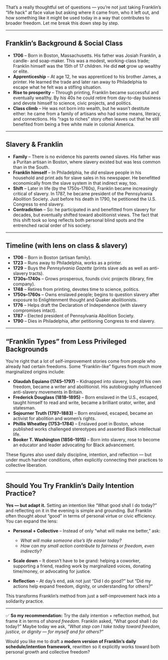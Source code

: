 That’s a really thoughtful set of questions — you’re not just taking Franklin’s “life hack” at face value but asking where it came from, who it left out, and how something like it might be used today in a way that contributes to broader freedom. Let me break this down step by step.

---

## Franklin’s Background & Social Class

* **1706** – Born in Boston, Massachusetts. His father was Josiah Franklin, a candle- and soap-maker. This was a modest, working-class trade; Franklin himself was the 15th of 17 children. He did **not** grow up wealthy or elite.
* **Apprenticeship** – At age 12, he was apprenticed to his brother James, a printer. He learned the trade and later ran away to Philadelphia to escape what he felt was a stifling situation.
* **Rise to prosperity** – Through printing, Franklin became successful and eventually wealthy. By his 40s he could retire from day-to-day business and devote himself to science, civic projects, and politics.
* **Class climb** – He was not born into wealth, but he wasn’t destitute either: he came from a family of artisans who had some means, literacy, and connections. His “rags to riches” story often leaves out that he still benefited from being a free white male in colonial America.

---

## Slavery & Franklin

* **Family** – There is no evidence his parents owned slaves. His father was a Puritan artisan in Boston, where slavery existed but was less common than in the South.
* **Franklin himself** – In Philadelphia, he *did* enslave people in his household and print ads for slave sales in his newspaper. He benefitted economically from the slave system in that indirect way, too.
* **Shift** – Later in life (by the 1750s–1760s), Franklin became increasingly critical of slavery. In 1787, he became president of the Pennsylvania Abolition Society. Just before his death in 1790, he petitioned the U.S. Congress to end slavery.
* **Contradiction** – So: he participated in and benefitted from slavery for decades, but eventually shifted toward abolitionist views. The fact that this shift took so long reflects both personal blind spots and the entrenched racial order of his society.

---

## Timeline (with lens on class & slavery)

* **1706** – Born in Boston (artisan family).
* **1723** – Runs away to Philadelphia, works as a printer.
* **1729** – Buys the *Pennsylvania Gazette* (prints slave ads as well as anti-slavery tracts).
* **1730s–1740s** – Grows prosperous, founds civic projects (library, fire company).
* **1748** – Retires from printing, devotes time to science, politics.
* **1750s–1760s** – Owns enslaved people; begins to question slavery after exposure to Enlightenment thought and Quaker abolitionists.
* **1776** – Helps draft the Declaration of Independence (with slavery compromises intact).
* **1787** – Elected president of Pennsylvania Abolition Society.
* **1790** – Dies in Philadelphia, after petitioning Congress to end slavery.

---

## “Franklin Types” from Less Privileged Backgrounds

You’re right that a lot of self-improvement stories come from people who already had certain freedoms. Some “Franklin-like” figures from much more marginalized origins include:

* **Olaudah Equiano (1745–1797)** – Kidnapped into slavery, bought his own freedom, became a writer and abolitionist. His autobiography influenced anti-slavery movements in Britain.
* **Frederick Douglass (1818–1895)** – Born enslaved in the U.S., escaped, taught himself to read and write, became a brilliant orator, writer, and statesman.
* **Sojourner Truth (1797–1883)** – Born enslaved, escaped, became an activist for abolition and women’s rights.
* **Phillis Wheatley (1753–1784)** – Enslaved poet in Boston, whose published works challenged stereotypes and asserted Black intellectual life.
* **Booker T. Washington (1856–1915)** – Born into slavery, rose to become an educator and leader advocating for Black advancement.

These figures also used daily discipline, intention, and reflection — but under much harsher conditions, often explicitly connecting their practices to collective liberation.

---

## Should You Try Franklin’s Daily Intention Practice?

**Yes — but adapt it.** Setting an intention like “What good shall I do today?” and reflecting on it in the evening is simple and grounding. But Franklin often thought about “good” in terms of personal virtue or civic efficiency. You can expand the lens:

* **Personal + Collective** – Instead of only “what will make me better,” ask:

  * *What will make someone else’s life easier today?*
  * *How can my small action contribute to fairness or freedom, even indirectly?*
* **Scale down** – It doesn’t have to be grand: helping a coworker, supporting a friend, reading work by marginalized voices, donating time/money, or advocating for justice.
* **Reflection** – At day’s end, ask not just “Did I do good?” but “Did my actions help expand freedom, dignity, or understanding for others?”

This transforms Franklin’s method from just a self-improvement hack into a solidarity practice.

---

✅ **So my recommendation:** Try the daily intention + reflection method, but frame it in terms of *shared freedom.* Franklin asked, “What good shall I do today?” Maybe today we ask, *“What step can I take today toward freedom, justice, or dignity — for myself and for others?”*

Would you like me to draft a **modern version of Franklin’s daily schedule/intention framework**, rewritten so it explicitly works toward both personal growth and collective freedom?
